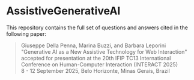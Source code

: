 # AssistiveGenerativeAI

This repository contains the full set of questions and answers cited in the following paper:

> Giuseppe Della Penna,  Marina Buzzi, and Barbara Leporini   
> "Generative AI as a New Assistive Technology for Web Interaction"   
> accepted for presentation at the 20th IFIP TC13 International Conference on Human-Computer Interaction (INTERACT 2025)   
> 8 - 12 September 2025, Belo Horizonte, Minas Gerais, Brazil
